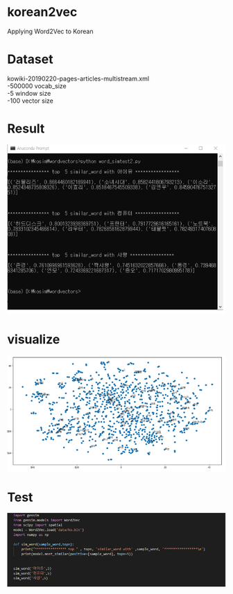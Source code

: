 # korean2vec
Applying Word2Vec to Korean


# Dataset
kowiki-20190220-pages-articles-multistream.xml
<br>
-500000 vocab_size
<br>
-5 window size
<br>
-100 vector size
<br>
# Result

![result](./img/ko2vec.png)


# visualize

![visualize](./img/visualize.png)


# Test

![test](./img/ko2vec2.png)



